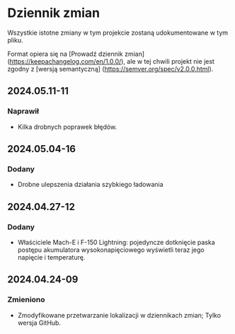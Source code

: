 # Dziennik zmian

Wszystkie istotne zmiany w tym projekcie zostaną udokumentowane w tym pliku.

Format opiera się na [Prowadź dziennik zmian] (https://keepachangelog.com/en/1.0.0/), ale w tej chwili projekt nie jest zgodny z [wersją semantyczną] (https://semver.org/spec/v2.0.0.html).

## 2024.05.11-11
### Naprawił
- Kilka drobnych poprawek błędów.

## 2024.05.04-16
### Dodany
- Drobne ulepszenia działania szybkiego ładowania

## 2024.04.27-12
### Dodany
- Właściciele Mach-E i F-150 Lightning: pojedyncze dotknięcie paska postępu akumulatora wysokonapięciowego wyświetli teraz jego napięcie i temperaturę.

## 2024.04.24-09
### Zmieniono
- Zmodyfikowane przetwarzanie lokalizacji w dziennikach zmian; Tylko wersja GitHub.


